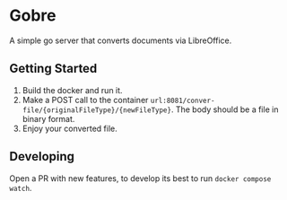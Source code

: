 # Gobre
A simple go server that converts documents via LibreOffice.

## Getting Started
1) Build the docker and run it.
2) Make a POST call to the container `url:8081/conver-file/{originalFileType}/{newFileType}`. The body should be a file in binary format.
3) Enjoy your converted file.

## Developing 
Open a PR with new features, to develop its best to run `docker compose watch`. 
